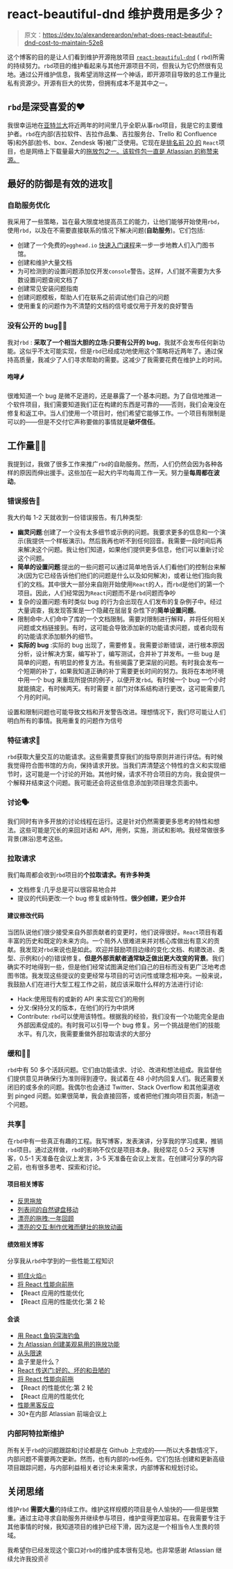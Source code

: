 # react-beautiful-dnd 维护费用是多少？

> 原文：<https://dev.to/alexandereardon/what-does-react-beautiful-dnd-cost-to-maintain-52e8>

这个博客的目的是让人们看到维护开源拖放项目 [`react-beautiful-dnd`](https://github.com/atlassian/react-beautiful-dnd) ( `rbd`)所需的持续努力。`rbd`项目的维护看起来与其他开源项目不同，但我认为它仍然很有见地。通过公开维护信息，我希望消除这样一个神话，即开源项目导致的总工作量比私有资源少。开源有巨大的优势，但拥有成本不是其中之一。

## `rbd`是深受喜爱的❤️

我很幸运地在[亚特兰大](https://www.atlassian.com/)将近两年的时间里几乎全职从事`rbd`项目，我是它的主要维护者。`rbd`在内部(吉拉软件、吉拉作品集、吉拉服务台、Trello 和 Confluence 等)和外部(脸书、box、Zendesk 等)被广泛使用。它现在是[排名前 20 的](https://bestof.js.org/tags/react) `React`项目，也是网络上下载量最大的[拖放包之一。该软件包一直是 Atlassian 的称赞来源。](https://www.npmtrends.com/react-beautiful-dnd-vs-react-dnd-vs-react-drag-and-drop-vs-react-sortable-hoc-vs-@shopify/draggable)

## 最好的防御是有效的进攻🏈

### 自助服务优化

我采用了一些策略，旨在最大限度地提高员工的能力，让他们能够开始使用`rbd`，使用`rbd`，以及在不需要直接联系的情况下解决问题(**自助服务**)。它们包括:

*   创建了一个免费的`egghead.io` [快速入门课程](https://egghead.io/courses/beautiful-and-accessible-drag-and-drop-with-react-beautiful-dnd)来一步一步地教人们入门图书馆。
*   创建和维护大量文档
*   为可检测到的设置问题添加仅开发`console`警告。这样，人们就不需要为大多数设置问题查阅文档了
*   创建常见安装问题指南
*   创建问题模板，帮助人们在联系之前调试他们自己的问题
*   使用重复的问题作为不清楚的文档的信号或仅用于开发的良好警告

### 没有公开的 bug🐛❌

我对`rbd` : **采取了一个相当大胆的立场:只要有公开的 bug**，我就不会发布任何新功能。这似乎不太可能实现，但是`rbd`已经成功地使用这个策略将近两年了。通过保持高质量，我减少了人们寻求帮助的需要。这减少了我需要花费在维护上的时间。

#### 咆哮🌶

很难知道一个 bug 是微不足道的，还是暴露了一个基本问题。为了自信地推进一个软件项目，我们需要知道我们正在构建的东西是可靠的——否则，我们会淹没在修复和返工中。当人们使用一个项目时，他们希望它能够工作。一个项目有限制是可以的——但是不交付它声称要做的事情就是**破坏信任**。

## 工作量👷‍♂️

我提到过，我做了很多工作来推广`rbd`的自助服务。然而，人们仍然会因为各种各样的原因而伸出援手。这些加在一起大约平均每周工作一天。努力量**每周都在波动**。

### 错误报告🐛

我大约每 1-2 天就收到一份错误报告。有几种类型:

*   **幽灵问题**:创建了一个没有太多细节或示例的问题。我要求更多的信息和一个演示(我提供一个样板演示)。然后我再也听不到任何回音。我需要一段时间后再来解决这个问题。我让他们知道，如果他们提供更多信息，他们可以重新讨论这个问题。
*   **简单的设置问题**:提出的一些问题可以通过简单地告诉人们看他们的控制台来解决(因为它已经告诉他们他们的问题是什么以及如何解决)，或者让他们指向我们的文档。其中很大一部分来自刚开始使用`React`的人，而`rbd`是他们的第一个项目。因此，人们经常因为`React`问题而不是`rbd`问题而争吵
*   复杂的设置问题:有时类似 bug 的行为会出现在人们发布的复杂例子中。经过大量调查，我发现答案是一个隐藏在层层复杂性下的**简单设置问题**。
*   限制命中:人们命中了库的一个文档限制。需要对限制进行解释，并将任何相关问题或文档链接到。有时，这可能会导致添加新的功能请求问题，或者向现有的功能请求添加额外的细节。
*   **实际的 bug** :实际的 bug 出现了，需要修复。我需要诊断错误，进行根本原因分析，设计解决方案，编写补丁，编写测试，合并补丁并发布。一些 bug 是简单的问题，有明显的修复方法。有些揭露了更深层的问题。有时我会发布一个短期的补丁，如果我知道正确的补丁需要更长时间的努力。我将在本地环境中用一个 bug 来重现所提供的例子，以便开发`rbd`。有时候一个 bug 一个小时就能搞定，有时候两天。有时需要 it 部门对体系结构进行更改，这可能需要几个月的时间。

设置和限制问题也可能导致文档和开发警告改进。理想情况下，我们尽可能让人们明白所有的事情。我用重复的问题作为信号

### 特征请求🚀

`rbd`获取大量交互的功能请求。这些需要贯穿我们的指导原则并进行评估。有时候我觉得符合图书馆的方向，保持请求开放。当我们弄清楚这个特性的含义和实现细节时，这可能是一个讨论的开始。其他时候，请求不符合项目的方向，我会提供一个解释并结束这个问题。我可能还会将这些信息添加到项目理念页面中。

### 讨论🗣

我们同时有许多开放的讨论线程在运行。这是针对仍然需要更多思考的特性和想法。这些可能是冗长的来回对话和 API，用例，实施，测试和影响。我经常做很多背景(淋浴)思考这些。

### 拉取请求

我们每周都会收到`rbd`项目的**个拉取请求。有许多种类**

*   文档修复:几乎总是可以很容易地合并
*   提议的代码更改:一个 bug 修复或新特性。**很少创建，更少合并**

#### 建议修改代码

当团队说他们很少接受来自外部贡献者的变更时，他们说得很好。`React`项目有着丰富的历史和既定的未来方向。一个局外人很难进来并对核心库做出有意义的贡献。我发现对`rbd`来说也是如此。欢迎并鼓励项目边缘的变化:文档、构建改进、类型、示例和(小的)错误修复。**但是外部贡献者通常缺乏做出更大改变的背景**。我们确实不时地得到一些，但是他们经常试图满足他们自己的目标而没有更广泛地考虑图书馆。我发现这些提议的变更经常与项目的可访问性或理念相冲突。一般来说，我鼓励人们在进行大型工程工作之前，就应该采取什么样的方法进行讨论:

*   Hack:使用现有的或新的 API 来实现它们的用例
*   分叉:保持分叉的版本，在他们的行为中烘烤
*   Contribute: `rbd`可以使用该特性。根据我的经验，我们没有一个功能完全是由外部因素促成的。有时我可以引导一个 bug 修复。另一个挑战是他们的技能水平。有几次，我需要重做外部拉取请求的大部分

### 缓和👩‍⚖️

`rbd`中有 50 多个活跃问题。它们由功能请求、讨论、改进和想法组成。我监督他们提供意见并确保行为准则得到遵守。我试着在 48 小时内回复人们。我还需要关闭旧的或多余的问题。我偶尔也会通过 Twitter、Stack Overflow 和其他渠道收到 pinged 问题。如果很简单，我会直接回答，或者把他们推向项目页面，制造一个问题。

### 共享🎁

在`rbd`中有一些真正有趣的工程。我写博客，发表演讲，分享我的学习成果，推销`rbd`项目。通过这样做，`rbd`的影响不仅仅是项目本身。我经常花 0.5-2 天写博客，0.5-1 天准备在会议上发言，3-5 天准备在会议上发言。在创建可分享的内容之前，也有很多思考、探索和讨论。

#### 项目相关博客

*   [反思拖放](https://medium.com/@alexandereardon/rethinking-drag-and-drop-d9f5770b4e6b)
*   [列表间的自然键盘移动](https://medium.com/@alexandereardon/friction-gravity-and-collisions-3adac3a94e19)
*   [漂亮的拖拽:一年回顾](https://medium.com/@alexandereardon/beautiful-drag-and-drop-a-year-in-review-1febc3fac7ce)
*   [漂亮的交互:制作优雅而健壮的拖放动画](https://medium.com/@alexandereardon/beautiful-interactions-8f67502ccf73)

#### 绩效相关博客

分享我从`rbd`中学到的一些性能工程知识

*   [抓住火焰🔥](https://medium.com/@alexandereardon/grabbing-the-flame-290c794fe852)
*   [将 React 性能向前拖](https://medium.com/@alexandereardon/dragging-react-performance-forward-688b30d40a33)
*   【React 应用的性能优化
*   【React 应用的性能优化:第 2 轮

#### 会谈

*   [用 React 鱼钩深海钓鱼](https://www.youtube.com/watch?v=MVi17tk3VsI)
*   [为 Atlassian 创建美观易用的拖放功能](https://www.meetup.com/Sydney-Web-Accessibility-Inclusive-Design/events/258868400)
*   [从头限速](https://www.youtube.com/watch?v=g_3e_bNU2e0)
*   盒子里是什么？
*   [React 传送门:好的、坏的和丑陋的](https://www.youtube.com/watch?v=sI83N5OeNGI)
*   [将 React 性能向前拖](https://www.youtube.com/watch?v=3REMkuIg23k)
*   【React 的性能优化:第 2 轮
*   【React 应用的性能优化
*   [性能黑客反应](https://www.youtube.com/watch?v=hbCwF3QVr7o)
*   30+在内部 Atlassian 前端会议上

### 内部阿特拉斯维护

所有关于`rbd`的问题跟踪和讨论都是在 Github 上完成的——所以大多数情况下，内部问题不需要两次更新。然而，也有内部的`rbd`任务。它们包括:创建和更新高级项目跟踪问题，与内部利益相关者讨论未来需求，内部博客和规划讨论。

## 关闭思绪

维护`rbd` **需要大量**的持续工作。维护这样规模的项目是令人愉快的——但是很繁重。通过主动寻求自助服务并继续参与项目，维护变得更加容易。在我需要专注于其他事情的时候，我知道项目的维护已经下滑，因为这是一个相当令人生畏的领域。

我希望你已经发现这个窗口对`rbd`的维护成本很有见地。也非常感谢 Atlassian 继续允许我投资✌️